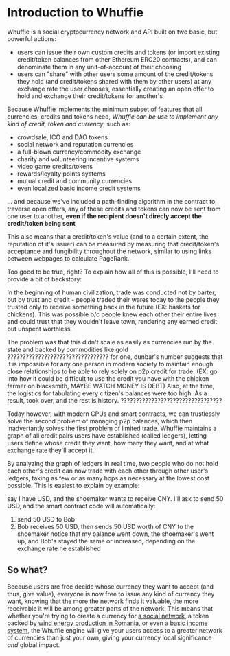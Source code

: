# Introduction to Whuffie

Whuffie is a social cryptocurrency network and API built on two basic, but powerful actions:
- users can issue their own custom credits and tokens (or import existing credit/token balances from other Ethereum ERC20 contracts), and can denominate them in any unit-of-account of their choosing
- users can "share" with other users some amount of the credit/tokens they hold (and credit/tokens shared with them by other users) at any exchange rate the user chooses, essentially creating an open offer to hold and exchange their credit/tokens for another's

Because Whuffie implements the minimum subset of features that all currencies, credits and tokens need, *Whuffie can be use to implement any kind of credit, token and currency*, such as:
- crowdsale, ICO and DAO tokens
- social network and reputation currencies
- a full-blown currency/commodity exchange
- charity and volunteering incentive systems
- video game credits/tokens
- rewards/loyalty points systems
- mutual credit and community currencies
- even localized basic income credit systems

... and because we've included a path-finding algorithm in the contract to traverse open offers, any of these credits and tokens can now be sent from one user to another, **even if the recipient doesn't direcly accept the credit/token being sent**


This also means that a credit/token's value (and to a certain extent, the reputation of it's issuer) can be measured by measuring that credit/token's acceptance and fungibility throughout the network, similar to using links between webpages to calculate PageRank.

Too good to be true, right? To explain how all of this is possible, I'll need to provide a bit of backstory:

In the beginning of human civilization, trade was conducted not by barter, but by trust and credit - people traded their wares today to the people they trusted only to receive something back in the future
(EX: baskets for chickens).
This was possible b/c people knew each other their entire lives and could trust that they wouldn't leave town, rendering any earned credit but unspent worthless.

The problem was that this didn't scale as easily as currencies run by the state and backed by commodities like gold
?????????????????????????????????
for one, dunbar's number suggests that it is impossible for any one person in modern society to maintain enough close relationships to be able to rely solely on p2p credit for trade.
(EX: go into how it could be difficult to use the credit you have with the chicken farmer on blacksmith, MAYBE WATCH MONEY IS DEBT)
Also, at the time, the logistics for tabulating every citizen's balances were too high. As a result,  took over, and the rest is history.
?????????????????????????????????

Today however, with modern CPUs and smart contracts, we can trustlessly solve the second problem of managing p2p balances, which then inadvertantly solves the first problem of limited trade. Whuffie maintains a graph of all credit pairs users have established (called ledgers), letting users define whose credit they want, how many they want, and at what exchange rate they'll accept it.

By analyzing the graph of ledgers in real time, two people who do not hold each other's credit can now trade with each other through other user's ledgers, taking as few or as many hops as necessary at the lowest cost possible. This is easiest to explain by example:

say I have USD, and the shoemaker wants to receive CNY. I'll ask to send 50 USD, and the smart contract code will automatically:
1) send 50 USD to Bob
2) Bob receives 50 USD, then sends 50 USD worth of CNY to the shoemaker
notice that my balance went down, the shoemaker's went up, and Bob's stayed the same or increased, depending on the exchange rate he established

## So what?

Because users are free decide whose currency they want to accept (and thus, give value), everyone is now free to issue any kind of currency they want, knowing that the more the network finds it valuable, the more receivable it will be among greater parts of the network. This means that whether you're trying to create a currency for [a social network](), a token backed by [wind energy production in Romania](), or even a [basic income system](), the Whuffie engine will give your users access to a greater network of currencies than just your own, giving your currency local significance *and* global impact.
